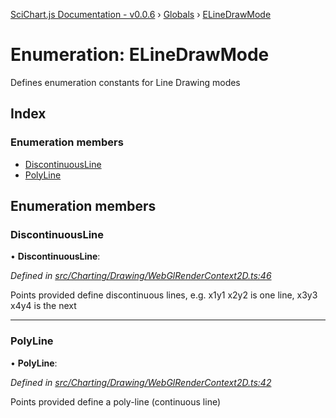 [SciChart.js Documentation - v0.0.6](../README.md) › [Globals](../globals.md) › [ELineDrawMode](elinedrawmode.md)

# Enumeration: ELineDrawMode

Defines enumeration constants for Line Drawing modes

## Index

### Enumeration members

* [DiscontinuousLine](elinedrawmode.md#discontinuousline)
* [PolyLine](elinedrawmode.md#polyline)

## Enumeration members

###  DiscontinuousLine

• **DiscontinuousLine**:

*Defined in [src/Charting/Drawing/WebGlRenderContext2D.ts:46](https://github.com/ABTSoftware/SciChart.Dev/blob/272ab7fc7f/Web/src/SciChart/src/Charting/Drawing/WebGlRenderContext2D.ts#L46)*

Points provided define discontinuous lines, e.g. x1y1 x2y2  is one line, x3y3 x4y4 is the next

___

###  PolyLine

• **PolyLine**:

*Defined in [src/Charting/Drawing/WebGlRenderContext2D.ts:42](https://github.com/ABTSoftware/SciChart.Dev/blob/272ab7fc7f/Web/src/SciChart/src/Charting/Drawing/WebGlRenderContext2D.ts#L42)*

Points provided define a poly-line (continuous line)
